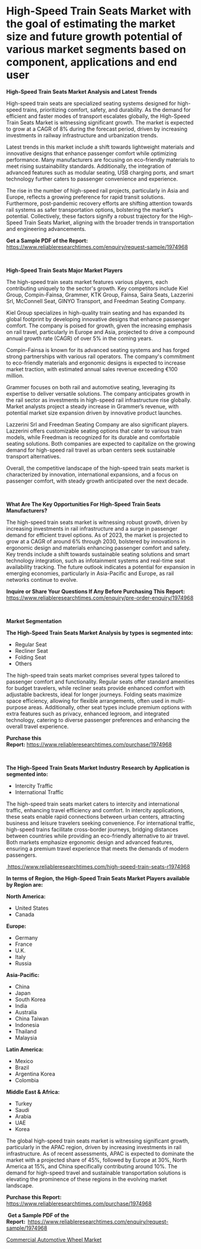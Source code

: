 <p><h1>High-Speed Train Seats Market with the goal of estimating the market size and future growth potential of various market segments based on component, applications and end user</h1></p><p><strong>High-Speed Train Seats Market Analysis and Latest Trends</strong></p>
<p><p>High-speed train seats are specialized seating systems designed for high-speed trains, prioritizing comfort, safety, and durability. As the demand for efficient and faster modes of transport escalates globally, the High-Speed Train Seats Market is witnessing significant growth. The market is expected to grow at a CAGR of 8% during the forecast period, driven by increasing investments in railway infrastructure and urbanization trends. </p><p>Latest trends in this market include a shift towards lightweight materials and innovative designs that enhance passenger comfort while optimizing performance. Many manufacturers are focusing on eco-friendly materials to meet rising sustainability standards. Additionally, the integration of advanced features such as modular seating, USB charging ports, and smart technology further caters to passenger convenience and experience.</p><p>The rise in the number of high-speed rail projects, particularly in Asia and Europe, reflects a growing preference for rapid transit solutions. Furthermore, post-pandemic recovery efforts are shifting attention towards rail systems as safer transportation options, bolstering the market's potential. Collectively, these factors signify a robust trajectory for the High-Speed Train Seats Market, aligning with the broader trends in transportation and engineering advancements.</p></p>
<p><strong>Get a Sample PDF of the Report:&nbsp;</strong> <a href="https://www.reliableresearchtimes.com/enquiry/request-sample/1974968?utm_campaign=2233&utm_medium=2&utm_source=Github&utm_content=ia&utm_term=31032025&utm_id=high-speed-train-seats">https://www.reliableresearchtimes.com/enquiry/request-sample/1974968</a></p>
<p>&nbsp;</p>
<p><strong>High-Speed Train Seats Major Market Players</strong></p>
<p><p>The high-speed train seats market features various players, each contributing uniquely to the sector's growth. Key competitors include Kiel Group, Compin-Fainsa, Grammer, KTK Group, Fainsa, Saira Seats, Lazzerini Srl, McConnell Seat, GINYO Transport, and Freedman Seating Company.</p><p>Kiel Group specializes in high-quality train seating and has expanded its global footprint by developing innovative designs that enhance passenger comfort. The company is poised for growth, given the increasing emphasis on rail travel, particularly in Europe and Asia, projected to drive a compound annual growth rate (CAGR) of over 5% in the coming years.</p><p>Compin-Fainsa is known for its advanced seating systems and has forged strong partnerships with various rail operators. The company's commitment to eco-friendly materials and ergonomic designs is expected to increase market traction, with estimated annual sales revenue exceeding €100 million.</p><p>Grammer focuses on both rail and automotive seating, leveraging its expertise to deliver versatile solutions. The company anticipates growth in the rail sector as investments in high-speed rail infrastructure rise globally. Market analysts project a steady increase in Grammer’s revenue, with potential market size expansion driven by innovative product launches.</p><p>Lazzerini Srl and Freedman Seating Company are also significant players. Lazzerini offers customizable seating options that cater to various train models, while Freedman is recognized for its durable and comfortable seating solutions. Both companies are expected to capitalize on the growing demand for high-speed rail travel as urban centers seek sustainable transport alternatives.</p><p>Overall, the competitive landscape of the high-speed train seats market is characterized by innovation, international expansions, and a focus on passenger comfort, with steady growth anticipated over the next decade.</p></p>
<p>&nbsp;</p>
<p><strong>What Are The Key Opportunities For High-Speed Train Seats Manufacturers?</strong></p>
<p><p>The high-speed train seats market is witnessing robust growth, driven by increasing investments in rail infrastructure and a surge in passenger demand for efficient travel options. As of 2023, the market is projected to grow at a CAGR of around 6% through 2030, bolstered by innovations in ergonomic design and materials enhancing passenger comfort and safety. Key trends include a shift towards sustainable seating solutions and smart technology integration, such as infotainment systems and real-time seat availability tracking. The future outlook indicates a potential for expansion in emerging economies, particularly in Asia-Pacific and Europe, as rail networks continue to evolve.</p></p>
<p><strong>Inquire or Share Your Questions If Any Before Purchasing This Report:</strong> <a href="https://www.reliableresearchtimes.com/enquiry/pre-order-enquiry/1974968?utm_campaign=2233&utm_medium=2&utm_source=Github&utm_content=ia&utm_term=31032025&utm_id=high-speed-train-seats">https://www.reliableresearchtimes.com/enquiry/pre-order-enquiry/1974968</a></p>
<p>&nbsp;</p>
<p><strong>Market Segmentation</strong></p>
<p><strong>The High-Speed Train Seats Market Analysis by types is segmented into:</strong></p>
<p><ul><li>Regular Seat</li><li>Recliner Seat</li><li>Folding Seat</li><li>Others</li></ul></p>
<p><p>The high-speed train seats market comprises several types tailored to passenger comfort and functionality. Regular seats offer standard amenities for budget travelers, while recliner seats provide enhanced comfort with adjustable backrests, ideal for longer journeys. Folding seats maximize space efficiency, allowing for flexible arrangements, often used in multi-purpose areas. Additionally, other seat types include premium options with extra features such as privacy, enhanced legroom, and integrated technology, catering to diverse passenger preferences and enhancing the overall travel experience.</p></p>
<p><strong>Purchase this Report:&nbsp;</strong><a href="https://www.reliableresearchtimes.com/purchase/1974968?utm_campaign=2233&utm_medium=2&utm_source=Github&utm_content=ia&utm_term=31032025&utm_id=high-speed-train-seats">https://www.reliableresearchtimes.com/purchase/1974968</a></p>
<p>&nbsp;</p>
<p><strong>The High-Speed Train Seats Market Industry Research by Application is segmented into:</strong></p>
<p><ul><li>Intercity Traffic</li><li>International Traffic</li></ul></p>
<p><p>The high-speed train seats market caters to intercity and international traffic, enhancing travel efficiency and comfort. In intercity applications, these seats enable rapid connections between urban centers, attracting business and leisure travelers seeking convenience. For international traffic, high-speed trains facilitate cross-border journeys, bridging distances between countries while providing an eco-friendly alternative to air travel. Both markets emphasize ergonomic design and advanced features, ensuring a premium travel experience that meets the demands of modern passengers.</p></p>
<p><a href="https://www.reliableresearchtimes.com/high-speed-train-seats-r1974968?utm_campaign=2233&utm_medium=2&utm_source=Github&utm_content=ia&utm_term=31032025&utm_id=high-speed-train-seats">&nbsp;https://www.reliableresearchtimes.com/high-speed-train-seats-r1974968</a></p>
<p><strong>In terms of Region, the High-Speed Train Seats Market Players available by Region are:</strong></p>
<p>
    <p> <strong> North America: </strong>
        <ul>
            <li>United States</li>
            <li>Canada</li>
        </ul>
        </p> 
    <p> <strong> Europe: </strong>
        <ul>
            <li>Germany</li>
            <li>France</li>
            <li>U.K.</li>
            <li>Italy</li>
            <li>Russia</li>
        </ul>
        </p> 
    <p> <strong> Asia-Pacific: </strong>
        <ul>
            <li>China</li>
            <li>Japan</li>
            <li>South Korea</li>
            <li>India</li>
            <li>Australia</li>
            <li>China Taiwan</li>
            <li>Indonesia</li>
            <li>Thailand</li>
            <li>Malaysia</li>
        </ul>
        </p> 
    <p> <strong> Latin America: </strong>
        <ul>
            <li>Mexico</li>
            <li>Brazil</li>
            <li>Argentina Korea</li>
            <li>Colombia</li>
        </ul>
        </p> 
    <p> <strong> Middle East & Africa: </strong>
        <ul>
            <li>Turkey</li>
            <li>Saudi</li>
            <li>Arabia</li>
            <li>UAE</li>
            <li>Korea</li>
        </ul>
    </p>
    </p>
<p><p>The global high-speed train seats market is witnessing significant growth, particularly in the APAC region, driven by increasing investments in rail infrastructure. As of recent assessments, APAC is expected to dominate the market with a projected share of 45%, followed by Europe at 30%, North America at 15%, and China specifically contributing around 10%. The demand for high-speed travel and sustainable transportation solutions is elevating the prominence of these regions in the evolving market landscape.</p></p>
<p><strong>Purchase this Report: </strong><a href="https://www.reliableresearchtimes.com/purchase/1974968?utm_campaign=2233&utm_medium=2&utm_source=Github&utm_content=ia&utm_term=31032025&utm_id=high-speed-train-seats">https://www.reliableresearchtimes.com/purchase/1974968</a></p>
<p>&nbsp;<strong>Get a Sample PDF of the Report:&nbsp;&nbsp;</strong><a href="https://www.reliableresearchtimes.com/enquiry/request-sample/1974968?utm_campaign=2233&utm_medium=2&utm_source=Github&utm_content=ia&utm_term=31032025&utm_id=high-speed-train-seats">https://www.reliableresearchtimes.com/enquiry/request-sample/1974968</a></p>
<p><strong></strong></p>
<p><p><a href="https://github.com/globismark/Market-Research-Report-List-6/blob/main/commercial-automotive-wheel-market.md?utm_campaign=2233&utm_medium=2&utm_source=Github&utm_content=ia&utm_term=31032025&utm_id=high-speed-train-seats">Commercial Automotive Wheel Market</a></p></p>